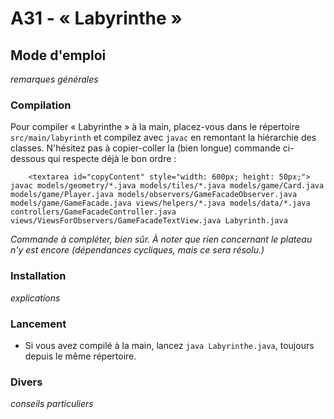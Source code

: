 # A31 - « Labyrinthe »

## Mode d'emploi

_remarques générales_

###  Compilation

Pour compiler « Labyrinthe » à la main, placez-vous dans le répertoire `src/main/labyrinth` et compilez avec `javac` en remontant la hiérarchie des classes. N'hésitez pas à copier-coller la (bien longue) commande ci-dessous qui respecte déjà le bon ordre :

```
    <textarea id="copyContent" style="width: 600px; height: 50px;">
javac models/geometry/*.java models/tiles/*.java models/game/Card.java models/game/Player.java models/observers/GameFacadeObserver.java models/game/GameFacade.java views/helpers/*.java models/data/*.java
controllers/GameFacadeController.java views/ViewsForObservers/GameFacadeTextView.java Labyrinth.java
```

_Commande à compléter, bien sûr. À noter que rien concernant le plateau n'y est encore (dépendances cycliques, mais ce sera résolu.)_

### Installation

_explications_

### Lancement

- Si vous avez compilé à la main, lancez `java Labyrinthe.java`, toujours depuis le même répertoire.

### Divers

_conseils particuliers_

